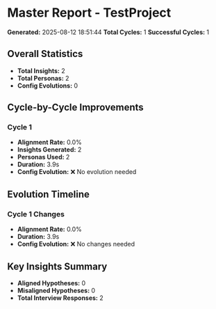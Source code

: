 # Master Report - TestProject

**Generated:** 2025-08-12 18:51:44
**Total Cycles:** 1
**Successful Cycles:** 1

## Overall Statistics

- **Total Insights:** 2
- **Total Personas:** 2
- **Config Evolutions:** 0

## Cycle-by-Cycle Improvements

### Cycle 1

- **Alignment Rate:** 0.0%
- **Insights Generated:** 2
- **Personas Used:** 2
- **Duration:** 3.9s
- **Config Evolution:** ❌ No evolution needed

## Evolution Timeline

### Cycle 1 Changes

- **Alignment Rate:** 0.0%
- **Duration:** 3.9s
- **Config Evolution:** ❌ No changes needed

## Key Insights Summary

- **Aligned Hypotheses:** 0
- **Misaligned Hypotheses:** 0
- **Total Interview Responses:** 2

